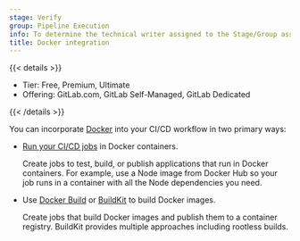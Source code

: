 ```yaml
---
stage: Verify
group: Pipeline Execution
info: To determine the technical writer assigned to the Stage/Group associated with this page, see https://handbook.gitlab.com/handbook/product/ux/technical-writing/#assignments
title: Docker integration
---
```


{{< details >}}

- Tier: Free, Premium, Ultimate
- Offering: GitLab.com, GitLab Self-Managed, GitLab Dedicated

{{< /details >}}

You can incorporate [Docker](https://www.docker.com) into your CI/CD workflow in two primary ways:

- [Run your CI/CD jobs](using_docker_images.md) in Docker containers.

  Create jobs to test, build, or publish applications that run in Docker containers.
  For example, use a Node image from Docker Hub so your job runs in a container
  with all the Node dependencies you need.

- Use [Docker Build](using_docker_build.md) or [BuildKit](using_buildkit.md) to build Docker images.

  Create jobs that build Docker images and publish them to a container registry.
  BuildKit provides multiple approaches including rootless builds.
